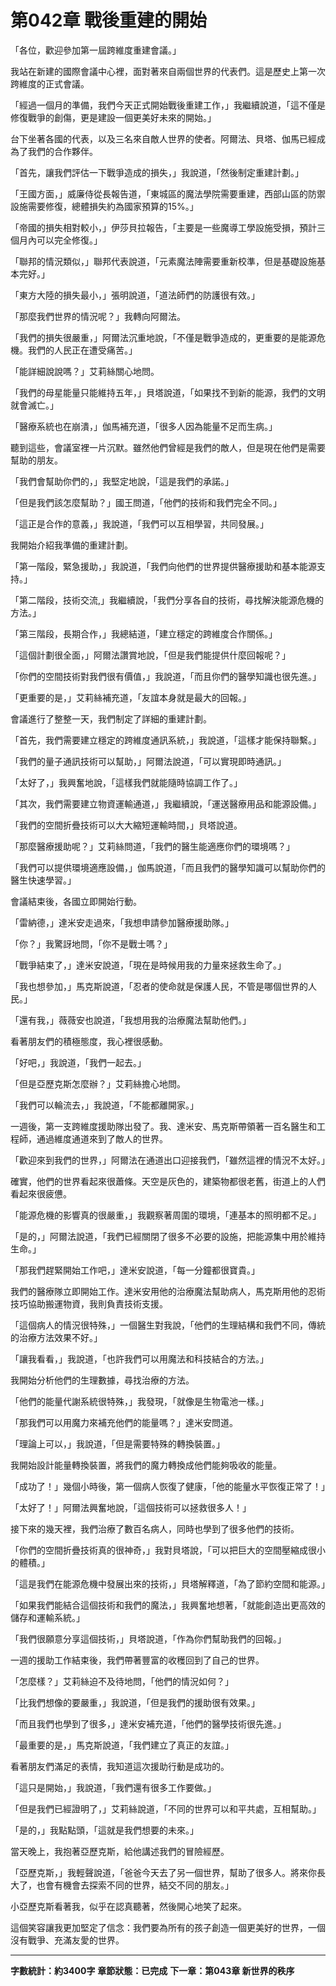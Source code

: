 # 第042章 戰後重建的開始

「各位，歡迎參加第一屆跨維度重建會議。」

我站在新建的國際會議中心裡，面對著來自兩個世界的代表們。這是歷史上第一次跨維度的正式會議。

「經過一個月的準備，我們今天正式開始戰後重建工作，」我繼續說道，「這不僅是修復戰爭的創傷，更是建設一個更美好未來的開始。」

台下坐著各國的代表，以及三名來自敵人世界的使者。阿爾法、貝塔、伽馬已經成為了我們的合作夥伴。

「首先，讓我們評估一下戰爭造成的損失，」我說道，「然後制定重建計劃。」

「王國方面，」威廉侍從長報告道，「東城區的魔法學院需要重建，西部山區的防禦設施需要修復，總體損失約為國家預算的15%。」

「帝國的損失相對較小，」伊莎貝拉報告，「主要是一些魔導工學設施受損，預計三個月內可以完全修復。」

「聯邦的情況類似，」聯邦代表說道，「元素魔法陣需要重新校準，但是基礎設施基本完好。」

「東方大陸的損失最小，」張明說道，「道法師們的防護很有效。」

「那麼我們世界的情況呢？」我轉向阿爾法。

「我們的損失很嚴重，」阿爾法沉重地說，「不僅是戰爭造成的，更重要的是能源危機。我們的人民正在遭受痛苦。」

「能詳細說說嗎？」艾莉絲關心地問。

「我們的母星能量只能維持五年，」貝塔說道，「如果找不到新的能源，我們的文明就會滅亡。」

「醫療系統也在崩潰，」伽馬補充道，「很多人因為能量不足而生病。」

聽到這些，會議室裡一片沉默。雖然他們曾經是我們的敵人，但是現在他們是需要幫助的朋友。

「我們會幫助你們的，」我堅定地說，「這是我們的承諾。」

「但是我們該怎麼幫助？」國王問道，「他們的技術和我們完全不同。」

「這正是合作的意義，」我說道，「我們可以互相學習，共同發展。」

我開始介紹我準備的重建計劃。

「第一階段，緊急援助，」我說道，「我們向他們的世界提供醫療援助和基本能源支持。」

「第二階段，技術交流,」我繼續說，「我們分享各自的技術，尋找解決能源危機的方法。」

「第三階段，長期合作，」我總結道，「建立穩定的跨維度合作關係。」

「這個計劃很全面，」阿爾法讚賞地說，「但是我們能提供什麼回報呢？」

「你們的空間技術對我們很有價值，」我說道，「而且你們的醫學知識也很先進。」

「更重要的是，」艾莉絲補充道，「友誼本身就是最大的回報。」

會議進行了整整一天，我們制定了詳細的重建計劃。

「首先，我們需要建立穩定的跨維度通訊系統，」我說道，「這樣才能保持聯繫。」

「我們的量子通訊技術可以幫助，」阿爾法說道，「可以實現即時通訊。」

「太好了，」我興奮地說，「這樣我們就能隨時協調工作了。」

「其次，我們需要建立物資運輸通道，」我繼續說，「運送醫療用品和能源設備。」

「我們的空間折疊技術可以大大縮短運輸時間，」貝塔說道。

「那麼醫療援助呢？」艾莉絲問道，「我們的醫生能適應你們的環境嗎？」

「我們可以提供環境適應設備，」伽馬說道，「而且我們的醫學知識可以幫助你們的醫生快速學習。」

會議結束後，各國立即開始行動。

「雷納德，」達米安走過來，「我想申請參加醫療援助隊。」

「你？」我驚訝地問，「你不是戰士嗎？」

「戰爭結束了，」達米安說道，「現在是時候用我的力量來拯救生命了。」

「我也想參加，」馬克斯說道，「忍者的使命就是保護人民，不管是哪個世界的人民。」

「還有我，」薇薇安也說道，「我想用我的治療魔法幫助他們。」

看著朋友們的積極態度，我心裡很感動。

「好吧，」我說道，「我們一起去。」

「但是亞歷克斯怎麼辦？」艾莉絲擔心地問。

「我們可以輪流去，」我說道，「不能都離開家。」

一週後，第一支跨維度援助隊出發了。我、達米安、馬克斯帶領著一百名醫生和工程師，通過維度通道來到了敵人的世界。

「歡迎來到我們的世界，」阿爾法在通道出口迎接我們，「雖然這裡的情況不太好。」

確實，他們的世界看起來很蕭條。天空是灰色的，建築物都很老舊，街道上的人們看起來很疲憊。

「能源危機的影響真的很嚴重，」我觀察著周圍的環境，「連基本的照明都不足。」

「是的，」阿爾法說道，「我們已經關閉了很多不必要的設施，把能源集中用於維持生命。」

「那我們趕緊開始工作吧，」達米安說道，「每一分鐘都很寶貴。」

我們的醫療隊立即開始工作。達米安用他的治療魔法幫助病人，馬克斯用他的忍術技巧協助搬運物資，我則負責技術支援。

「這個病人的情況很特殊，」一個醫生對我說，「他們的生理結構和我們不同，傳統的治療方法效果不好。」

「讓我看看，」我說道，「也許我們可以用魔法和科技結合的方法。」

我開始分析他們的生理數據，尋找治療的方法。

「他們的能量代謝系統很特殊，」我發現，「就像是生物電池一樣。」

「那我們可以用魔力來補充他們的能量嗎？」達米安問道。

「理論上可以，」我說道，「但是需要特殊的轉換裝置。」

我開始設計能量轉換裝置，將我們的魔力轉換成他們能夠吸收的能量。

「成功了！」幾個小時後，第一個病人恢復了健康，「他的能量水平恢復正常了！」

「太好了！」阿爾法興奮地說，「這個技術可以拯救很多人！」

接下來的幾天裡，我們治療了數百名病人，同時也學到了很多他們的技術。

「你們的空間折疊技術真的很神奇，」我對貝塔說，「可以把巨大的空間壓縮成很小的體積。」

「這是我們在能源危機中發展出來的技術，」貝塔解釋道，「為了節約空間和能源。」

「如果我們能結合這個技術和我們的魔法，」我興奮地想著，「就能創造出更高效的儲存和運輸系統。」

「我們很願意分享這個技術，」貝塔說道，「作為你們幫助我們的回報。」

一週的援助工作結束後，我們帶著豐富的收穫回到了自己的世界。

「怎麼樣？」艾莉絲迫不及待地問，「他們的情況如何？」

「比我們想像的要嚴重，」我說道，「但是我們的援助很有效果。」

「而且我們也學到了很多，」達米安補充道，「他們的醫學技術很先進。」

「最重要的是，」馬克斯說道，「我們建立了真正的友誼。」

看著朋友們滿足的表情，我知道這次援助行動是成功的。

「這只是開始，」我說道，「我們還有很多工作要做。」

「但是我們已經證明了，」艾莉絲說道，「不同的世界可以和平共處，互相幫助。」

「是的，」我點點頭，「這就是我們想要的未來。」

當天晚上，我抱著亞歷克斯，給他講述我們的冒險經歷。

「亞歷克斯，」我輕聲說道，「爸爸今天去了另一個世界，幫助了很多人。將來你長大了，也會有機會去探索不同的世界，結交不同的朋友。」

小亞歷克斯看著我，似乎在認真聽著，然後開心地笑了起來。

這個笑容讓我更加堅定了信念：我們要為所有的孩子創造一個更美好的世界，一個沒有戰爭、充滿友愛的世界。

---

**字數統計：約3400字**
**章節狀態：已完成**
**下一章：第043章 新世界的秩序**
